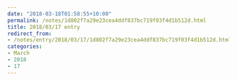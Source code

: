 ```yaml
---
date: "2018-03-18T01:58:55+10:00"
permalink: /notes/1d802f7a29e23cea4ddf837bc719f03f4d1b512d.html
title: 2018/03/17 entry
redirect_from:
- /notes/entry/2018/03/17/1d802f7a29e23cea4ddf837bc719f03f4d1b512d.html
categories:
- March
- 2018
- 17
---
```

